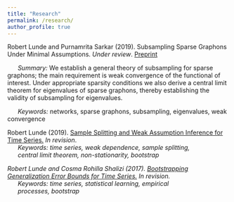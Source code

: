 ```yaml
---
title: "Research"
permalink: /research/
author_profile: true
---
```

Robert Lunde and Purnamrita Sarkar (2019). Subsampling Sparse Graphons Under Minimal Assumptions. <i>Under review</i>. [Preprint](https://arxiv.org/pdf/1907.12528.pdf)   

&nbsp;&nbsp;&nbsp;&nbsp;&nbsp; <i>Summary:</i> We establish a general theory of subsampling for sparse
graphons; the main requirement is weak convergence of the functional of interest. Under appropriate sparsity
conditions we also derive a central limit theorem for eigenvalues of sparse graphons, thereby establishing the
validity of subsampling for eigenvalues. 

&nbsp;&nbsp;&nbsp;&nbsp;&nbsp; <i>Keywords:</i> networks, sparse graphons, subsampling, eigenvalues, weak convergence  



Robert Lunde (2019). [Sample Splitting and Weak Assumption Inference for Time Series.](https://arxiv.org/abs/1902.07425)  <i>In revision</i>.  
  &nbsp;&nbsp;&nbsp;&nbsp;&nbsp; <i>Keywords: time series, weak dependence, sample splitting,  
  &nbsp;&nbsp;&nbsp;&nbsp;&nbsp; central limit theorem, non-stationarity, bootstrap

Robert Lunde and Cosma Rohilla Shalizi (2017). [Bootstrapping Generalization Error Bounds for Time Series.](https://arxiv.org/abs/1711.02834)  <i>In revision</i>.  
  &nbsp;&nbsp;&nbsp;&nbsp;&nbsp; <i>Keywords: time series, statistical learning, empirical     
  &nbsp;&nbsp;&nbsp;&nbsp;&nbsp; processes, bootstrap



